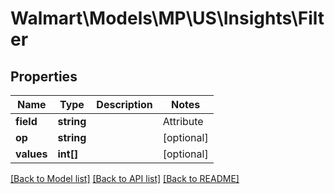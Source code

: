# Walmart\Models\MP\US\Insights\Filter

## Properties

Name | Type | Description | Notes
------------ | ------------- | ------------- | -------------
**field** | **string** | | Attribute | Description | Data Type | --- | ----------- | ------- | contentDiscoverabilityPercentage | Item's content and discoverability score expressed as a percentage. | string | | qualityScorePercentage | Item's overall Listing Quality score, rated as a percentage. | string | | offerPercentage | Item's offer score, based on: item price, shipping price and speed, and in-stock rate.| string | | ratingReviewsPercentage | Rating and reviews score, as a percentage. | string | | viewTrendingItems | Indicates to return details for trending items that have non-zero page views. Acceptable values are \"true\" if pageView > 0, or \"false\" if pageView >= 0. | string | | viewPostPurchaseItems | Show items with post-purchase quality issues. If item has post-purchase value >= 1, it filters all items greater or equal based on post purchase value. | string | | wfsFlag | Show WFS-eligible items. Value of this parameter can be true or false. | string | | categoryName | Item's category name. | string | | hasIssues | Provides a count of item with issues. | integer | | productType | Product type to classify the item (e.g. Pants). | string| | attributeList | List of all available filter attributes. | string | | productTypes | List of all available product. | List<String> | | brandList | List of all available brand. | List<String> | | oos | Filter using out of stock offer based on days. Min value = 0, Max Value = 7. | integer | | fastAndFreeShipping | Possible values are 1 for offers eligible for free shipping and 0 for offers not eligible for free shipping. No value shows all the offers. | integer | | priceMeetBeatFlag | Possible values are -1 for no match, 0 for lose, 1 for meets and 2 for beats. No value shows all the offers. | integer | | [optional]
**op** | **string** |  | [optional]
**values** | **int[]** |  | [optional]


[[Back to Model list]](./) [[Back to API list]](../../../../../README.md#supported-apis) [[Back to README]](../../../../../README.md)
